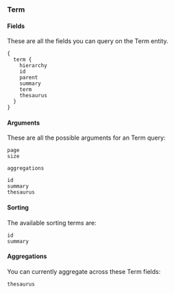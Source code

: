 ### Term

#### Fields
These are all the fields you can query on the Term entity. 
```
{
  term {
    hierarchy
    id
    parent
    summary
    term
    thesaurus
  }
}
```
#### Arguments
These are all the possible arguments for an Term query:
```
page
size

aggregations

id
summary
thesaurus
```

#### Sorting
The available sorting terms are:
```
id
summary
```
#### Aggregations
You can currently aggregate across these Term fields:
```
thesaurus
```